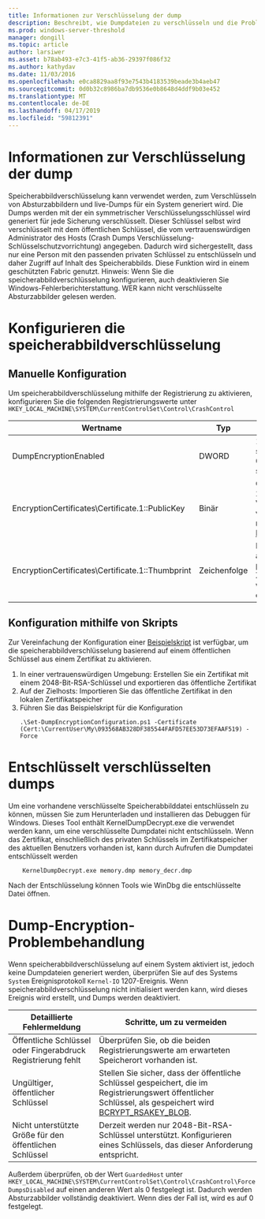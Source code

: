 ```yaml
---
title: Informationen zur Verschlüsselung der dump
description: Beschreibt, wie Dumpdateien zu verschlüsseln und die Problembehandlung bei Verschlüsselung.
ms.prod: windows-server-threshold
manager: dongill
ms.topic: article
author: larsiwer
ms.asset: b78ab493-e7c3-41f5-ab36-29397f086f32
ms.author: kathydav
ms.date: 11/03/2016
ms.openlocfilehash: e0ca8829aa8f93e7543b4183539beade3b4aeb47
ms.sourcegitcommit: 0d0b32c8986ba7db9536e0b8648d4ddf9b03e452
ms.translationtype: MT
ms.contentlocale: de-DE
ms.lasthandoff: 04/17/2019
ms.locfileid: "59812391"
---
```

# <a name="about-dump-encryption"></a>Informationen zur Verschlüsselung der dump
Speicherabbildverschlüsselung kann verwendet werden, zum Verschlüsseln von Absturzabbildern und live-Dumps für ein System generiert wird. Die Dumps werden mit der ein symmetrischer Verschlüsselungsschlüssel wird generiert für jede Sicherung verschlüsselt. Dieser Schlüssel selbst wird verschlüsselt mit dem öffentlichen Schlüssel, die vom vertrauenswürdigen Administrator des Hosts (Crash Dumps Verschlüsselung-Schlüsselschutzvorrichtung) angegeben. Dadurch wird sichergestellt, dass nur eine Person mit den passenden privaten Schlüssel zu entschlüsseln und daher Zugriff auf Inhalt des Speicherabbilds. Diese Funktion wird in einem geschützten Fabric genutzt.
Hinweis: Wenn Sie die speicherabbildverschlüsselung konfigurieren, auch deaktivieren Sie Windows-Fehlerberichterstattung. WER kann nicht verschlüsselte Absturzabbilder gelesen werden.

# <a name="configuring-dump-encryption"></a>Konfigurieren die speicherabbildverschlüsselung
## <a name="manual-configuration"></a>Manuelle Konfiguration
Um speicherabbildverschlüsselung mithilfe der Registrierung zu aktivieren, konfigurieren Sie die folgenden Registrierungswerte unter `HKEY_LOCAL_MACHINE\SYSTEM\CurrentControlSet\Control\CrashControl`

| Wertname | Typ | Wert |
| ---------- | ---- | ----- |
| DumpEncryptionEnabled | DWORD | 1 zum Aktivieren der speicherabbildverschlüsselung, 0 zum Deaktivieren der speicherabbildverschlüsselung |
| EncryptionCertificates\Certificate.1::PublicKey | Binär | Öffentliche Schlüssel (RSA, 2048-Bit), die für die Verschlüsselung von Dumps verwendet werden soll. Es muss sich um formatiert [BCRYPT_RSAKEY_BLOB](https://msdn.microsoft.com/library/windows/desktop/aa375531(v=vs.85).aspx). |
| EncryptionCertificates\Certificate.1::Thumbprint | Zeichenfolge | Fingerabdruck des Zertifikats auf automatische Suche der privaten Schlüssel im lokalen Zertifikatspeicher lässt zu, wenn ein Absturzabbild zu entschlüsseln. |


## <a name="configuration-using-script"></a>Konfiguration mithilfe von Skripts
Zur Vereinfachung der Konfiguration einer [Beispielskript](https://github.com/Microsoft/Virtualization-Documentation/tree/live/hyperv-tools/DumpEncryption) ist verfügbar, um die speicherabbildverschlüsselung basierend auf einem öffentlichen Schlüssel aus einem Zertifikat zu aktivieren.

1. In einer vertrauenswürdigen Umgebung: Erstellen Sie ein Zertifikat mit einem 2048-Bit-RSA-Schlüssel und exportieren das öffentliche Zertifikat
2. Auf der Zielhosts: Importieren Sie das öffentliche Zertifikat in den lokalen Zertifikatspeicher
3. Führen Sie das Beispielskript für die Konfiguration 
    ```
    .\Set-DumpEncryptionConfiguration.ps1 -Certificate (Cert:\CurrentUser\My\093568AB328DF385544FAFD57EE53D73EFAAF519) -Force
    ```

# <a name="decrypting-encrypted-dumps"></a>Entschlüsselt verschlüsselten dumps
Um eine vorhandene verschlüsselte Speicherabbilddatei entschlüsseln zu können, müssen Sie zum Herunterladen und installieren das Debuggen für Windows. Dieses Tool enthält KernelDumpDecrypt.exe die verwendet werden kann, um eine verschlüsselte Dumpdatei nicht entschlüsseln.
Wenn das Zertifikat, einschließlich des privaten Schlüssels im Zertifikatspeicher des aktuellen Benutzers vorhanden ist, kann durch Aufrufen die Dumpdatei entschlüsselt werden

```
    KernelDumpDecrypt.exe memory.dmp memory_decr.dmp
```
Nach der Entschlüsselung können Tools wie WinDbg die entschlüsselte Datei öffnen.

# <a name="troubleshooting-dump-encryption"></a>Dump-Encryption-Problembehandlung
Wenn speicherabbildverschlüsselung auf einem System aktiviert ist, jedoch keine Dumpdateien generiert werden, überprüfen Sie auf des Systems `System` Ereignisprotokoll `Kernel-IO` 1207-Ereignis. Wenn speicherabbildverschlüsselung nicht initialisiert werden kann, wird dieses Ereignis wird erstellt, und Dumps werden deaktiviert.

| Detaillierte Fehlermeldung | Schritte, um zu vermeiden |
| ---------------------- | ----------------- |
| Öffentliche Schlüssel oder Fingerabdruck Registrierung fehlt | Überprüfen Sie, ob die beiden Registrierungswerte am erwarteten Speicherort vorhanden ist. |
| Ungültiger, öffentlicher Schlüssel | Stellen Sie sicher, dass der öffentliche Schlüssel gespeichert, die im Registrierungswert öffentlicher Schlüssel, als gespeichert wird [BCRYPT_RSAKEY_BLOB](https://msdn.microsoft.com/library/windows/desktop/aa375531(v=vs.85).aspx). |
| Nicht unterstützte Größe für den öffentlichen Schlüssel | Derzeit werden nur 2048-Bit-RSA-Schlüssel unterstützt. Konfigurieren eines Schlüssels, das dieser Anforderung entspricht. |

Außerdem überprüfen, ob der Wert `GuardedHost` unter `HKEY_LOCAL_MACHINE\SYSTEM\CurrentControlSet\Control\CrashControl\ForceDumpsDisabled` auf einen anderen Wert als 0 festgelegt ist. Dadurch werden Absturzabbilder vollständig deaktiviert. Wenn dies der Fall ist, wird es auf 0 festgelegt.
